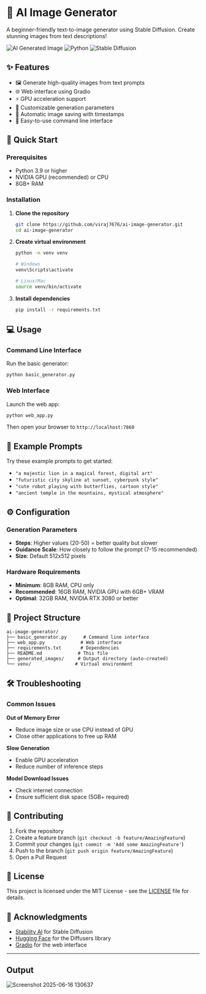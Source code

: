 # 🎨 AI Image Generator

A beginner-friendly text-to-image generator using Stable Diffusion. Create stunning images from text descriptions!

![AI Generated Image](https://img.shields.io/badge/AI-Generated-blue?style=for-the-badge)
![Python](https://img.shields.io/badge/Python-3.9+-green?style=for-the-badge)
![Stable Diffusion](https://img.shields.io/badge/Stable%20Diffusion-1.5-orange?style=for-the-badge)

## ✨ Features

- 🖼️ Generate high-quality images from text prompts
- 🌐 Web interface using Gradio
- ⚡ GPU acceleration support
- 🎯 Customizable generation parameters
- 📁 Automatic image saving with timestamps
- 🔧 Easy-to-use command line interface

## 🚀 Quick Start

### Prerequisites

- Python 3.9 or higher
- NVIDIA GPU (recommended) or CPU
- 8GB+ RAM

### Installation

1. **Clone the repository**
   ```bash
   git clone https://github.com/viraj7676/ai-image-generator.git
   cd ai-image-generator
   ```

2. **Create virtual environment**
   ```bash
   python -m venv venv
   
   # Windows
   venv\Scripts\activate
   
   # Linux/Mac
   source venv/bin/activate
   ```

3. **Install dependencies**
   ```bash
   pip install -r requirements.txt
   ```

## 💻 Usage

### Command Line Interface

Run the basic generator:
```bash
python basic_generator.py
```

### Web Interface

Launch the web app:
```bash
python web_app.py
```

Then open your browser to `http://localhost:7860`

## 🎯 Example Prompts

Try these example prompts to get started:

- `"a majestic lion in a magical forest, digital art"`
- `"futuristic city skyline at sunset, cyberpunk style"`
- `"cute robot playing with butterflies, cartoon style"`
- `"ancient temple in the mountains, mystical atmosphere"`

## ⚙️ Configuration

### Generation Parameters

- **Steps**: Higher values (20-50) = better quality but slower
- **Guidance Scale**: How closely to follow the prompt (7-15 recommended)
- **Size**: Default 512x512 pixels

### Hardware Requirements

- **Minimum**: 8GB RAM, CPU only
- **Recommended**: 16GB RAM, NVIDIA GPU with 6GB+ VRAM
- **Optimal**: 32GB RAM, NVIDIA RTX 3080 or better

## 📁 Project Structure

```
ai-image-generator/
├── basic_generator.py      # Command line interface
├── web_app.py             # Web interface
├── requirements.txt       # Dependencies
├── README.md             # This file
├── generated_images/     # Output directory (auto-created)
└── venv/                # Virtual environment
```

## 🛠️ Troubleshooting

### Common Issues

**Out of Memory Error**
- Reduce image size or use CPU instead of GPU
- Close other applications to free up RAM

**Slow Generation**
- Enable GPU acceleration
- Reduce number of inference steps

**Model Download Issues**
- Check internet connection
- Ensure sufficient disk space (5GB+ required)

## 🤝 Contributing

1. Fork the repository
2. Create a feature branch (`git checkout -b feature/AmazingFeature`)
3. Commit your changes (`git commit -m 'Add some AmazingFeature'`)
4. Push to the branch (`git push origin feature/AmazingFeature`)
5. Open a Pull Request

## 📝 License

This project is licensed under the MIT License - see the [LICENSE](LICENSE) file for details.

## 🙏 Acknowledgments

- [Stability AI](https://stability.ai/) for Stable Diffusion
- [Hugging Face](https://huggingface.co/) for the Diffusers library
- [Gradio](https://gradio.app/) for the web interface



---
## Output 

![Screenshot 2025-06-16 130637](https://github.com/user-attachments/assets/736ef2cd-cf8d-4b26-b55c-3eeda591952a)



